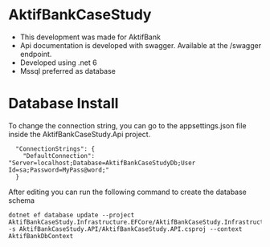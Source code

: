 # AktifBankCaseStudy
- This development was made for AktifBank
- Api documentation is developed with swagger. Available at the /swagger endpoint.
- Developed using .net 6
- Mssql preferred as database

# Database Install
To change the connection string, you can go to the appsettings.json file inside the AktifBankCaseStudy.Api project.
```
  "ConnectionStrings": {
    "DefaultConnection": "Server=localhost;Database=AktifBankCaseStudyDb;User Id=sa;Password=MyPass@word;"
  }
```
After editing you can run the following command to create the database schema

```
dotnet ef database update --project AktifBankCaseStudy.Infrastructure.EFCore/AktifBankCaseStudy.Infrastructure.EFCore.csproj -s AktifBankCaseStudy.API/AktifBankCaseStudy.API.csproj --context AktifBankDbContext
```
